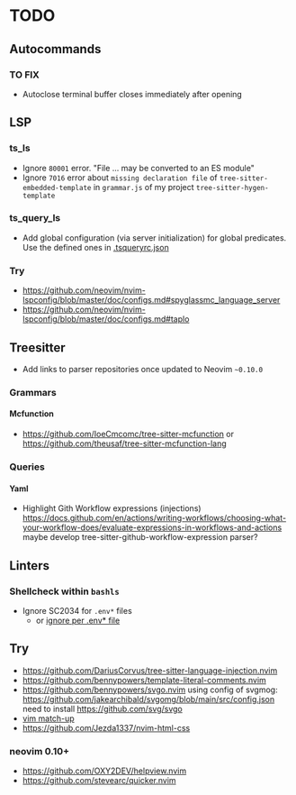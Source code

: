 # TODO

## Autocommands

### TO FIX

- Autoclose terminal buffer closes immediately after opening

## LSP

### ts_ls

- Ignore `80001` error. "File ... may be converted to an ES module"
- Ignore `7016` error about `missing declaration file` of
  `tree-sitter-embedded-template` in `grammar.js` of my project
  `tree-sitter-hygen-template`

### ts_query_ls

- Add global configuration (via server initialization) for global predicates.
  Use the defined ones in [.tsqueryrc.json](./.tsqueryrc.json)

### Try

- https://github.com/neovim/nvim-lspconfig/blob/master/doc/configs.md#spyglassmc_language_server
- https://github.com/neovim/nvim-lspconfig/blob/master/doc/configs.md#taplo

## Treesitter

- Add links to parser repositories once updated to Neovim `~0.10.0`

### Grammars

#### Mcfunction

- https://github.com/IoeCmcomc/tree-sitter-mcfunction
  or https://github.com/theusaf/tree-sitter-mcfunction-lang

### Queries

#### Yaml

- Highlight Gith Workflow expressions (injections)
  https://docs.github.com/en/actions/writing-workflows/choosing-what-your-workflow-does/evaluate-expressions-in-workflows-and-actions
  maybe develop tree-sitter-github-workflow-expression parser?

## Linters

### Shellcheck within `bashls`

- Ignore SC2034 for `.env*` files
  - or [ignore per .env* file](https://github.com/koalaman/shellcheck/wiki/Ignore#ignoring-all-instances-in-a-file-044)

## Try

- https://github.com/DariusCorvus/tree-sitter-language-injection.nvim
- https://github.com/bennypowers/template-literal-comments.nvim
- https://github.com/bennypowers/svgo.nvim
  using config of svgmog: https://github.com/jakearchibald/svgomg/blob/main/src/config.json
  need to install https://github.com/svg/svgo
- [vim match-up](https://github.com/andymass/vim-matchup)
- https://github.com/Jezda1337/nvim-html-css

### neovim 0.10+

- https://github.com/OXY2DEV/helpview.nvim
- https://github.com/stevearc/quicker.nvim
